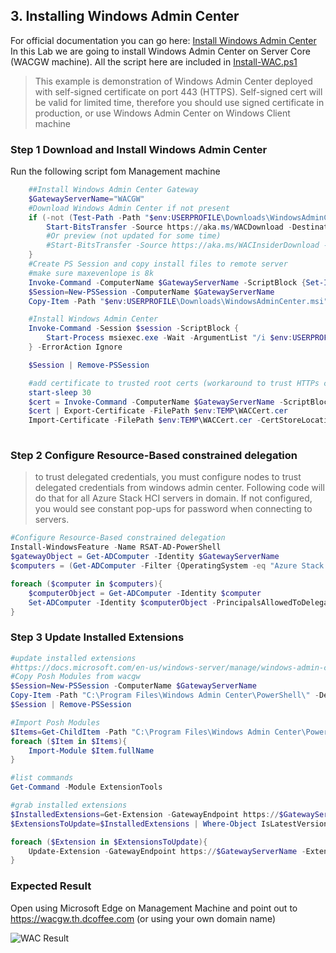 ## 3. Installing Windows Admin Center

For official documentation you can go here: [Install Windows Admin Center](https://learn.microsoft.com/en-us/windows-server/manage/windows-admin-center/deploy/install)
In this Lab we are going to install Windows Admin Center on Server Core (WACGW machine). All the script here are included in [Install-WAC.ps1](Install-WAC.ps1)
>This example is demonstration of Windows Admin Center deployed with self-signed certificate on port 443 (HTTPS). Self-signed cert will be valid for limited time, therefore you should use signed certificate in production, or use Windows Admin Center on Windows Client machine


### Step 1 Download and Install Windows Admin Center

Run the following script fom Management machine
```powershell
    ##Install Windows Admin Center Gateway 
    $GatewayServerName="WACGW"
    #Download Windows Admin Center if not present
    if (-not (Test-Path -Path "$env:USERPROFILE\Downloads\WindowsAdminCenter.msi")){
        Start-BitsTransfer -Source https://aka.ms/WACDownload -Destination "$env:USERPROFILE\Downloads\WindowsAdminCenter.msi"
        #Or preview (not updated for some time)
        #Start-BitsTransfer -Source https://aka.ms/WACInsiderDownload -Destination "$env:USERPROFILE\Downloads\WindowsAdminCenter.msi"
    }
    #Create PS Session and copy install files to remote server
    #make sure maxevenlope is 8k
    Invoke-Command -ComputerName $GatewayServerName -ScriptBlock {Set-Item -Path WSMan:\localhost\MaxEnvelopeSizekb -Value 8192}
    $Session=New-PSSession -ComputerName $GatewayServerName
    Copy-Item -Path "$env:USERPROFILE\Downloads\WindowsAdminCenter.msi" -Destination "$env:USERPROFILE\Downloads\WindowsAdminCenter.msi" -ToSession $Session

    #Install Windows Admin Center
    Invoke-Command -Session $session -ScriptBlock {
        Start-Process msiexec.exe -Wait -ArgumentList "/i $env:USERPROFILE\Downloads\WindowsAdminCenter.msi /qn /L*v log.txt REGISTRY_REDIRECT_PORT_80=1 SME_PORT=443 SSL_CERTIFICATE_OPTION=generate"
    } -ErrorAction Ignore

    $Session | Remove-PSSession

    #add certificate to trusted root certs (workaround to trust HTTPs cert on WACGW)
    start-sleep 30
    $cert = Invoke-Command -ComputerName $GatewayServerName -ScriptBlock {Get-ChildItem Cert:\LocalMachine\My\ |where subject -eq "CN=Windows Admin Center"}
    $cert | Export-Certificate -FilePath $env:TEMP\WACCert.cer
    Import-Certificate -FilePath $env:TEMP\WACCert.cer -CertStoreLocation Cert:\LocalMachine\Root\
 
```

### Step 2 Configure Resource-Based constrained delegation

>to trust delegated credentials, you must configure nodes to trust delegated credentials from windows admin center. Following code will do that for all Azure Stack HCI servers in domain. If not configured, you would see constant pop-ups for password when connecting to servers.
```powershell
#Configure Resource-Based constrained delegation
Install-WindowsFeature -Name RSAT-AD-PowerShell
$gatewayObject = Get-ADComputer -Identity $GatewayServerName
$computers = (Get-ADComputer -Filter {OperatingSystem -eq "Azure Stack HCI"}).Name

foreach ($computer in $computers){
	$computerObject = Get-ADComputer -Identity $computer
	Set-ADComputer -Identity $computerObject -PrincipalsAllowedToDelegateToAccount $gatewayObject
}
```
### Step 3 Update Installed Extensions

```powershell
#update installed extensions
#https://docs.microsoft.com/en-us/windows-server/manage/windows-admin-center/configure/use-powershell
#Copy Posh Modules from wacgw
$Session=New-PSSession -ComputerName $GatewayServerName
Copy-Item -Path "C:\Program Files\Windows Admin Center\PowerShell\" -Destination "C:\Program Files\Windows Admin Center\PowerShell\" -Recurse -FromSession $Session
$Session | Remove-PSSession

#Import Posh Modules
$Items=Get-ChildItem -Path "C:\Program Files\Windows Admin Center\PowerShell\Modules" -Recurse | Where-Object Extension -eq ".psm1"
foreach ($Item in $Items){
    Import-Module $Item.fullName
}

#list commands
Get-Command -Module ExtensionTools

#grab installed extensions
$InstalledExtensions=Get-Extension -GatewayEndpoint https://$GatewayServerName | Where-Object status -eq Installed
$ExtensionsToUpdate=$InstalledExtensions | Where-Object IsLatestVersion -eq $False

foreach ($Extension in $ExtensionsToUpdate){
    Update-Extension -GatewayEndpoint https://$GatewayServerName -ExtensionId $Extension.ID
}
```

### Expected Result

Open using Microsoft Edge on Management Machine and point out to https://wacgw.th.dcoffee.com (or using your own domain name)

![WAC Result](image/WAC-Result.png)